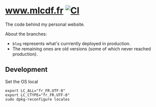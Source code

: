 # www.mlcdf.fr [![CI](https://github.com/mlcdf/www/actions/workflows/ci.yml/badge.svg?branch=blog)](https://github.com/mlcdf/www/actions/workflows/ci.yml)
The code behind my personal website.

About the branches:

- `blog` represents what's currrently deployed in production.
- The remaining ones are old versions (some of which never reached production).

## Development

Set the OS local
```console
export LC_ALL="fr_FR.UTF-8"
export LC_CTYPE="fr_FR.UTF-8"
sudo dpkg-reconfigure locales
```
